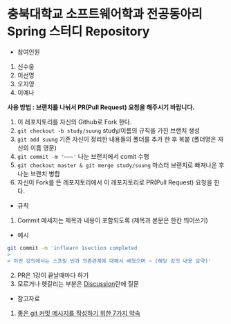 # 충북대학교 소프트웨어학과 전공동아리 Spring 스터디 Repository

+ 참여인원 
1. 신수웅
2. 이선명
3. 오지영
4. 이예나

**사용 방법 : 브랜치를 나눠서 PR(Pull Request) 요청을 해주시기 바랍니다.**

1. 이 레포지토리를 자신의 Github로 Fork 한다. 
2. `git checkout -b study/suung` study/이름의 규칙을 가진 브랜치 생성
3. `git add suung` 기존 자신이 정리한 내용들의 폴더를 추가 한 후 복붙 (폴더명은 자신의 이름 영문)
4. `git commit -m '~~~'` 나눈 브랜치에서 comit 수행
5. `git checkout master & git merge study/suung` 마스터 브랜치로 빠져나온 후 나눈 브랜치 병합 
6. 자신이 Fork를 뜬 레포지토리에서 이 레포지토리로 PR(Pull Request) 요청을 한다. 
 
+ 규칙 
1. Commit 메세지는 제목과 내용이 포함되도록 (제목과 본문은 한칸 띄어쓰기) 

+ 예시 
```bash
git commit -m 'inflearn 1section completed 
> 
> 이번 강의에서는 스프링 빈과 의존관계에 대해서 배웠으며 ~ (해당 강의 내용 요약)'
```
2. PR은 1강이 끝날때마다 하기
3. 모르거나 헷갈리는 부분은 [Discussion](https://github.com/orgs/CBNU-Nnet/teams/spring-study/discussions)란에 질문

+ 참고자료 
1. [좋은 git 커밋 메시지를 작성하기 위한 7가지 약속](https://meetup.toast.com/posts/106)
